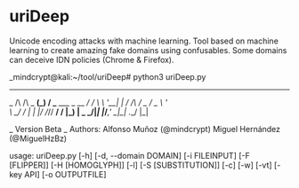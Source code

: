 # uriDeep
Unicode encoding attacks with machine learning. Tool based on machine learning to create amazing fake domains using
confusables. Some domains can deceive IDN policies (Chrome & Firefox).

_mindcrypt@kali:~/tool/uriDeep# python3 uriDeep.py

_            _    ___
_ /\ /\ _ __(_)  /   \___  ___ _ __
_/ / \ \ '__| | / /\ / _ \/ _ \ '_ \
_\ \_/ / |  | |/ /_//  __/  __/ |_) |
_ \___/|_|  |_/___,' \___|\___| .__/
                             |_|

_ Version Beta
_ Authors: Alfonso Muñoz (@mindcrypt)
          Miguel Hernández (@MiguelHzBz)
    
usage: uriDeep.py [-h] [-d, --domain DOMAIN] [-i FILEINPUT] [-F [FLIPPER]]
                  [-H [HOMOGLYPH]] [-l] [-S [SUBSTITUTION]] [-c] [-w] [-vt]
                  [-key API] [-o OUTPUTFILE]


         
